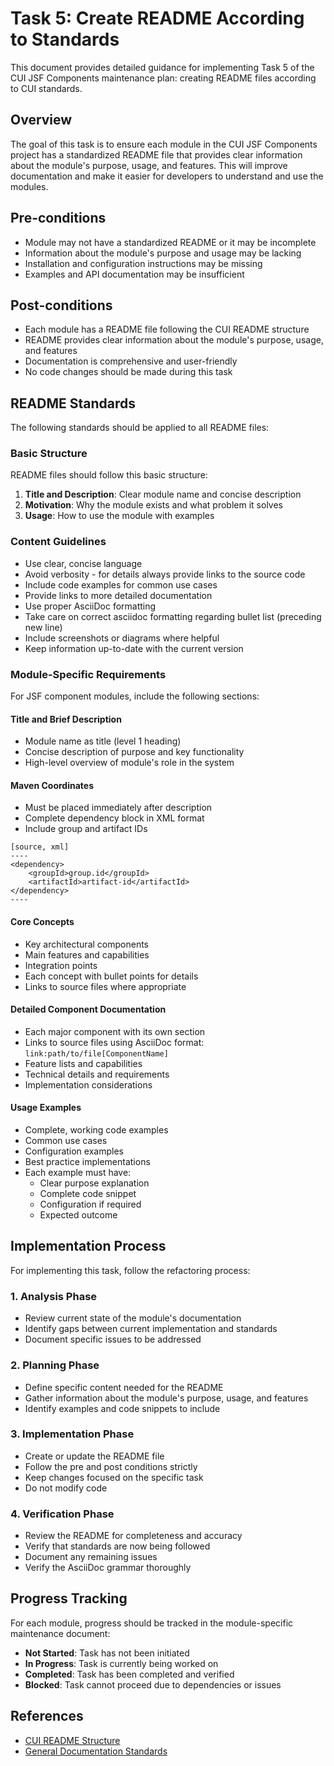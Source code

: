 # Task 5: Create README According to Standards

This document provides detailed guidance for implementing Task 5 of the CUI JSF Components maintenance plan: creating README files according to CUI standards.

## Overview

The goal of this task is to ensure each module in the CUI JSF Components project has a standardized README file that provides clear information about the module's purpose, usage, and features. This will improve documentation and make it easier for developers to understand and use the modules.

## Pre-conditions

- Module may not have a standardized README or it may be incomplete
- Information about the module's purpose and usage may be lacking
- Installation and configuration instructions may be missing
- Examples and API documentation may be insufficient

## Post-conditions

- Each module has a README file following the CUI README structure
- README provides clear information about the module's purpose, usage, and features
- Documentation is comprehensive and user-friendly
- No code changes should be made during this task

## README Standards

The following standards should be applied to all README files:

### Basic Structure

README files should follow this basic structure:

1. **Title and Description**: Clear module name and concise description
2. **Motivation**: Why the module exists and what problem it solves
3. **Usage**: How to use the module with examples

### Content Guidelines

- Use clear, concise language
- Avoid verbosity - for details always provide links to the source code
- Include code examples for common use cases
- Provide links to more detailed documentation
- Use proper AsciiDoc formatting
- Take care on correct asciidoc formatting regarding bullet list (preceding new line)
- Include screenshots or diagrams where helpful
- Keep information up-to-date with the current version

### Module-Specific Requirements

For JSF component modules, include the following sections:

#### Title and Brief Description
- Module name as title (level 1 heading)
- Concise description of purpose and key functionality
- High-level overview of module's role in the system

#### Maven Coordinates
- Must be placed immediately after description
- Complete dependency block in XML format
- Include group and artifact IDs

```asciidoc
[source, xml]
----
<dependency>
    <groupId>group.id</groupId>
    <artifactId>artifact-id</artifactId>
</dependency>
----
```

#### Core Concepts
- Key architectural components
- Main features and capabilities
- Integration points
- Each concept with bullet points for details
- Links to source files where appropriate

#### Detailed Component Documentation
- Each major component with its own section
- Links to source files using AsciiDoc format: `link:path/to/file[ComponentName]`
- Feature lists and capabilities
- Technical details and requirements
- Implementation considerations

#### Usage Examples
- Complete, working code examples
- Common use cases
- Configuration examples
- Best practice implementations
- Each example must have:
  - Clear purpose explanation
  - Complete code snippet
  - Configuration if required
  - Expected outcome

## Implementation Process

For implementing this task, follow the refactoring process:

### 1. Analysis Phase

- Review current state of the module's documentation
- Identify gaps between current implementation and standards
- Document specific issues to be addressed

### 2. Planning Phase

- Define specific content needed for the README
- Gather information about the module's purpose, usage, and features
- Identify examples and code snippets to include

### 3. Implementation Phase

- Create or update the README file
- Follow the pre and post conditions strictly
- Keep changes focused on the specific task
- Do not modify code

### 4. Verification Phase

- Review the README for completeness and accuracy
- Verify that standards are now being followed
- Document any remaining issues
- Verify the AsciiDoc grammar thoroughly

## Progress Tracking

For each module, progress should be tracked in the module-specific maintenance document:

- **Not Started**: Task has not been initiated
- **In Progress**: Task is currently being worked on
- **Completed**: Task has been completed and verified
- **Blocked**: Task cannot proceed due to dependencies or issues

## References

- [CUI README Structure](https://github.com/cuioss/cui-llm-rules/tree/main/standards/documentation/readme-structure.adoc)
- [General Documentation Standards](https://github.com/cuioss/cui-llm-rules/tree/main/standards/documentation/general-standard.adoc)